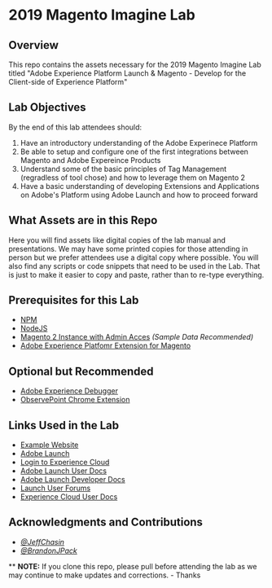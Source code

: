 # 2019 Magento Imagine Lab

## Overview
This repo contains the assets necessary for the 2019 Magento Imagine Lab titled "Adobe Experience Platform Launch & Magento - Develop for the Client-side of Experience Platform"

## Lab Objectives
By the end of this lab attendees should:
 1. Have an introductory understanding of the Adobe Experinece Platform
 2. Be able to setup and configure one of the first integrations between Magento and Adobe Expereince Products
 3. Understand some of the basic principles of Tag Management (regradless of tool chose) and how to leverage them on Magento 2
 4. Have a basic understanding of developing Extensions and Applications on Adobe's Platform using Adobe Launch and how to proceed forward


## What Assets are in this Repo
Here you will find assets like digital copies of the lab manual and presentations.  We may have some printed copies for those attending in person but we prefer attendees use a digital copy where possible.
You will also find any scripts or code snippets that need to be used in the Lab.  That is just to make it easier to copy and paste, rather than to re-type everything.

## Prerequisites for this Lab
 - [NPM](https://www.npmjs.com/)
 - [NodeJS](https://nodejs.org/en/)
 - [Magento 2 Instance with Admin Acces](https://github.com/magento/magento2)  *(Sample Data Recommended)*
 - [Adobe Experience Platfomr Extension for Magento](https://github.com/magento/aep-launch)


 ## Optional but Recommended
  - [Adobe Experience Debugger](http://bit.ly/AdobeDebugger)
  - [ObservePoint Chrome Extension](https://chrome.google.com/webstore/detail/observepoint-tagdebugger/daejfbkjipkgidckemjjafiomfeabemo)


## Links Used in the Lab
 - [Example Website](https://aem.enablementadobe.com/content/we-retail/us/en.html)
 - [Adobe Launch](https://launch.adobe.com/)
 - [Login to Experience Cloud](https://experiencecloud.adobe.com/)
 - [Adobe Launch User Docs](https://docs.adobelaunch.com/)
 - [Adobe Launch Developer Docs](https://developer.adobelaunch.com/)
 - [Launch User Forums](https://forums.adobe.com/community/experience-cloud/platform/launch)
 - [Experience Cloud User Docs](https://docs.adobe.com/content/help/en/experience-cloud/implementing-in-websites-with-launch/index.html)


 ## Acknowledgments and Contributions
  - *[@JeffChasin](https://twitter.com/JeffChasin)*
  - *[@BrandonJPack](https://twitter.com/BrandonJPack)*


** **NOTE:** If you clone this repo, please pull before attending the lab as we may continue to make updates and corrections. - Thanks
